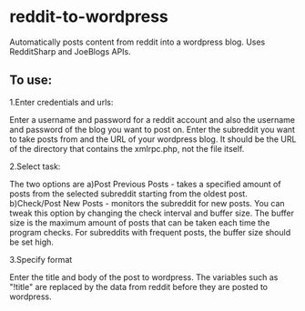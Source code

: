 # reddit-to-wordpress
Automatically posts content from reddit into a wordpress blog. 
Uses RedditSharp and JoeBlogs APIs.

To use:
----------------------------------
1.Enter credentials and urls:

Enter a username and password for a reddit account and also the username and password of the blog you want to post on. Enter the subreddit you want to take posts from and the URL of your wordpress blog. It should be the URL of the directory that contains the xmlrpc.php, not the file itself.

2.Select task:

The two options are
 a)Post Previous Posts - takes a specified amount of posts from the selected subreddit starting from the oldest post.
 b)Check/Post New Posts - monitors the subreddit for new posts. You can tweak this option by changing the check interval and buffer size. The buffer size is the maximum amount of posts that can be taken each time the program checks. For subreddits with frequent posts, the buffer size should be set high.

3.Specify format

Enter the title and body of the post to wordpress. The variables such as "!title" are replaced by the data from reddit before they are posted to wordpress. 
